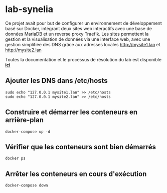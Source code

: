 # lab-synelia
Ce projet avait pour but de configurer un environnement de développement basé sur Docker, intégrant deux sites web interactifs avec une base de données MariaDB et un reverse proxy Traefik. Les sites permettent la gestion et la visualisation de données via une interface web, avec une gestion simplifiée des DNS grâce aux adresses locales http://mysite1.lan et http://mysite2.lan

Toutes la documentation et le processus de résolution du lab est disponible **[ici](#)**

## Ajouter les DNS dans /etc/hosts
```
sudo echo "127.0.0.1 mysite1.lan" >> /etc/hosts
sudo echo "127.0.0.1 mysite2.lan" >> /etc/hosts
```

## Construire et démarrer les conteneurs en arrière-plan
```
docker-compose up -d
```

## Vérifier que les conteneurs sont bien démarrés
```
docker ps
```

## Arrêter les conteneurs en cours d'exécution
```
docker-compose down
```
